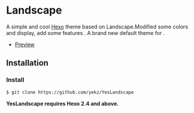 # Landscape

A simple and cool [Hexo](http://hexo.io/) theme based on Landscape.Modified some colors and display, add some features .
A brand new default theme for .

- [Preview](www.yekezhong.com)

## Installation

### Install

``` bash
$ git clone https://github.com/yekz/YesLandscape
```

**YesLandscape requires Hexo 2.4 and above.**

[Hexo]: http://zespia.tw/hexo/
[Fancybox]: http://fancyapps.com/fancybox/
[Font Awesome]: http://fontawesome.io/
[Grunt]: http://gruntjs.com/
